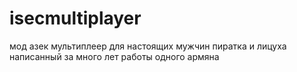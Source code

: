 # isecmultiplayer
мод азек мультиплеер для настоящих мужчин пиратка и лицуха написанный за много лет работы одного армяна
